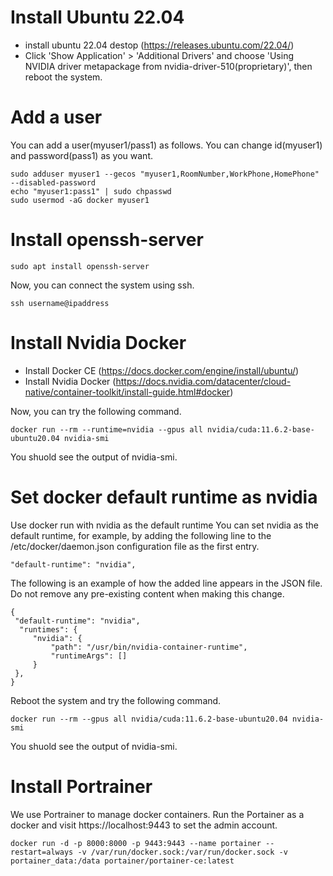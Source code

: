 # Install Ubuntu 22.04
- install ubuntu 22.04 destop  (https://releases.ubuntu.com/22.04/)
- Click 'Show Application' > 'Additional Drivers' and choose 'Using NVIDIA driver metapackage from nvidia-driver-510(proprietary)', then reboot the system. 


# Add a user
You can add a user(myuser1/pass1) as follows. You can change id(myuser1) and password(pass1) as you want. 
```
sudo adduser myuser1 --gecos "myuser1,RoomNumber,WorkPhone,HomePhone" --disabled-password
echo "myuser1:pass1" | sudo chpasswd
sudo usermod -aG docker myuser1
```

# Install openssh-server
```
sudo apt install openssh-server
```
Now, you can connect the system using ssh. 
```
ssh username@ipaddress
```

# Install Nvidia Docker
- Install Docker CE (https://docs.docker.com/engine/install/ubuntu/)
- Install Nvidia Docker (https://docs.nvidia.com/datacenter/cloud-native/container-toolkit/install-guide.html#docker)

Now, you can try the following command. 
```
docker run --rm --runtime=nvidia --gpus all nvidia/cuda:11.6.2-base-ubuntu20.04 nvidia-smi
```
You shuold see the output of nvidia-smi. 

# Set docker default runtime as nvidia
Use docker run with nvidia as the default runtime
You can set nvidia as the default runtime, for example, by adding the following line to the /etc/docker/daemon.json configuration file as the first entry.
```
"default-runtime": "nvidia",
```
The following is an example of how the added line appears in the JSON file. Do not remove any pre-existing content when making this change.
```
{
 "default-runtime": "nvidia",
  "runtimes": {
     "nvidia": {
         "path": "/usr/bin/nvidia-container-runtime",
         "runtimeArgs": []
     }
 },
}
```
Reboot the system and try the following command. 
```
docker run --rm --gpus all nvidia/cuda:11.6.2-base-ubuntu20.04 nvidia-smi
```
You shuold see the output of nvidia-smi. 

# Install Portrainer 
We use Portrainer to manage docker containers. Run the Portainer as a docker and visit https://localhost:9443 to set the admin account. 
```
docker run -d -p 8000:8000 -p 9443:9443 --name portainer --restart=always -v /var/run/docker.sock:/var/run/docker.sock -v portainer_data:/data portainer/portainer-ce:latest
```